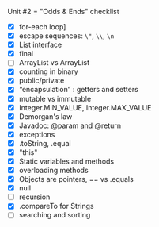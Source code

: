 Unit #2 = "Odds & Ends" checklist
- [x] for-each loop]
- [x] escape sequences: `\"`, `\\`, `\n`
- [x] List interface
- [x] final
- [ ] ArrayList vs ArrayList<E>
- [x] counting in binary
- [x] public/private
- [x] “encapsulation” : getters and setters
- [x] mutable vs immutable
- [x] Integer.MIN_VALUE, Integer.MAX_VALUE
- [x] Demorgan's law
- [x] Javadoc: @param and @return
- [x] exceptions
- [x] .toString, .equal
- [x] "this"
- [x] Static variables and methods
- [x] overloading methods
- [x] Objects are pointers, == vs .equals
- [x] null
- [ ] recursion
- [x] .compareTo for Strings
- [ ] searching and sorting
